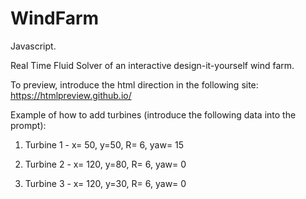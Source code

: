 # WindFarm

Javascript.

Real Time Fluid Solver of an interactive design-it-yourself wind farm. 

To preview, introduce the html direction in the following site: https://htmlpreview.github.io/

Example of how to add turbines (introduce the following data into the prompt): 

  1. Turbine 1 - x= 50, y=50, R= 6, yaw= 15
  
  2. Turbine 2 - x= 120, y=80, R= 6, yaw= 0
  
  3. Turbine 3 - x= 120, y=30, R= 6, yaw= 0
